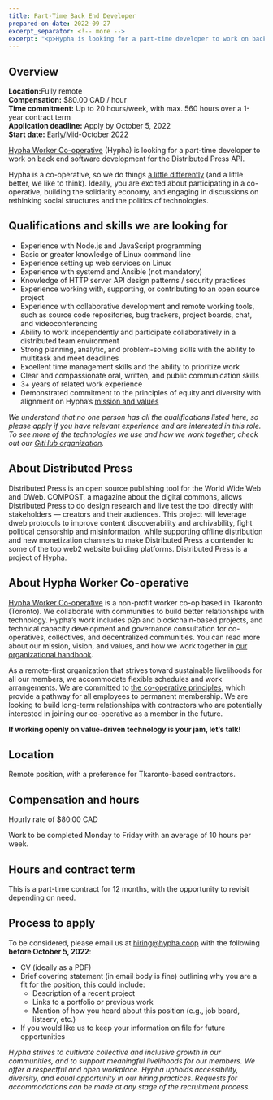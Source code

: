 ```yaml
---
title: Part-Time Back End Developer
prepared-on-date: 2022-09-27
excerpt_separator: <!-- more -->
excerpt: "<p>Hypha is looking for a part-time developer to work on back end software development for the Distributed Press API.</p>"
---
```


## Overview

<b>Location:</b>Fully remote<br/>
<b>Compensation:</b> $80.00 CAD / hour<br/>
<b>Time commitment:</b> Up to 20 hours/week, with max. 560 hours over a 1-year contract term<br/>
<b>Application deadline:</b> Apply by October 5, 2022<br/>
<b>Start date:</b> Early/Mid-October 2022 <br/>

<a href='https://hypha.coop'>Hypha Worker Co-operative</a> (Hypha) is looking for a part-time developer to work on back end software development for the Distributed Press API. 

Hypha is a co-operative, so we do things <a href="https://hypha.coop/dripline/how-we-co-operate/">a little differently</a> (and a little better, we like to think). Ideally, you are excited about participating in a co-operative, building the solidarity economy, and engaging in discussions on rethinking social structures and the politics of technologies.

## Qualifications and skills we are looking for

* Experience with Node.js and JavaScript programming
* Basic or greater knowledge of Linux command line
* Experience setting up web services on Linux
* Experience with systemd and Ansible (not mandatory)
* Knowledge of HTTP server API design patterns / security practices
* Experience working with, supporting, or contributing to an open source project 
* Experience with collaborative development and remote working tools, such as source code repositories, bug trackers, project boards, chat, and videoconferencing 
* Ability to work independently and participate collaboratively in a distributed team environment
* Strong planning, analytic, and problem-solving skills with the ability to multitask and meet deadlines
* Excellent time management skills and the ability to prioritize work
* Clear and compassionate oral, written, and public communication skills
* 3+ years of related work experience
* Demonstrated commitment to the principles of equity and diversity with alignment on Hypha’s <a href="https://handbook.hypha.coop/vision.html">mission and values</a>

<em>We understand that no one person has all the qualifications listed here, so please apply if you have relevant experience and are interested in this role. To see more of the technologies we use and how we work together, check out our <a href="https://github.com/hyphacoop">GitHub organization</a>.</em>

## About Distributed Press

Distributed Press is an open source publishing tool for the World Wide Web and DWeb. COMPOST, a magazine about the digital commons, allows Distributed Press to do design research and live test the tool directly with stakeholders — creators and their audiences. This project will leverage dweb protocols to improve content discoverability and archivability, fight political censorship and misinformation, while supporting offline distribution and new monetization channels to make Distributed Press a contender to some of the top web2 website building platforms. Distributed Press is a project of Hypha.

## About Hypha Worker Co-operative

<a href="https://hypha.coop/">Hypha Worker Co-operative</a> is a non-profit worker co-op based in Tkaronto (Toronto). We collaborate with communities to build better relationships with technology. Hypha’s work includes p2p and blockchain-based projects, and technical capacity development and governance consultation for co-operatives, collectives, and decentralized communities. You can read more about our mission, vision, and values, and how we work together in <a href="https://handbook.hypha.coop/">our organizational handbook</a>. 

As a remote-first organization that strives toward sustainable livelihoods for all our members, we accommodate flexible schedules and work arrangements. We are committed to <a href="https://www.ica.coop/en/cooperatives/cooperative-identity">the co-operative principles</a>, which provide a pathway for all employees to permanent membership. We are looking to build long-term relationships with contractors who are potentially interested in joining our co-operative as a member in the future. 

<b>If working openly on value-driven technology is your jam, let’s talk!</b>

## Location

Remote position, with a preference for Tkaronto-based contractors.

## Compensation and hours

Hourly rate of $80.00 CAD

Work to be completed Monday to Friday with an average of 10 hours per week.

## Hours and contract term

This is a part-time contract for 12 months, with the opportunity to revisit depending on need.

## Process to apply

To be considered, please email us at hiring@hypha.coop with the following <b>before October 5, 2022</b>:

* CV (ideally as a PDF)
* Brief covering statement (in email body is fine) outlining why you are a fit for the position, this could include:
    * Description of a recent project
    * Links to a portfolio or previous work
    * Mention of how you heard about this position (e.g., job board, listserv, etc.)
* If you would like us to keep your information on file for future opportunities

<em>Hypha strives to cultivate collective and inclusive growth in our communities, and to support meaningful livelihoods for our members. We offer a respectful and open workplace. Hypha upholds accessibility, diversity, and equal opportunity in our hiring practices. Requests for accommodations can be made at any stage of the recruitment process.</em> 
